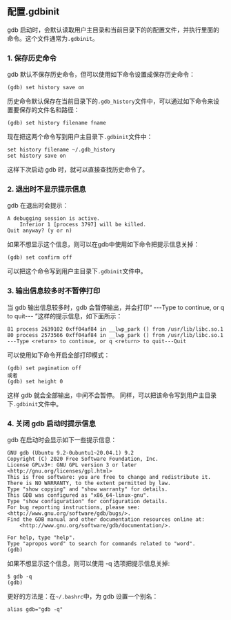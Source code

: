 ## 配置.gdbinit

gdb 启动时，会默认读取用户主目录和当前目录下的的配置文件，并执行里面的命令。这个文件通常为`.gdbinit`。

### 1.  保存历史命令
gdb 默认不保存历史命令，但可以使用如下命令设置成保存历史命令：
```
(gdb) set history save on
```
历史命令默认保存在当前目录下的`.gdb_history`文件中，可以通过如下命令来设置要保存的文件名和路径：
```
(gdb) set history filename fname
```
现在把这两个命令写到用户主目录下`.gdbinit`文件中：
```
set history filename ~/.gdb_history
set history save on
```
这样下次启动 gdb 时，就可以直接查找历史命令了。

### 2.  退出时不显示提示信息
gdb 在退出时会提示：
```
A debugging session is active.
	Inferior 1 [process 3797] will be killed.
Quit anyway? (y or n)
```
如果不想显示这个信息，则可以在gdb中使用如下命令把提示信息关掉：
```
(gdb) set confirm off
```
可以把这个命令写到用户主目录下`.gdbinit`文件中。

### 3. 输出信息较多时不暂停打印
当 gdb 输出信息较多时，gdb 会暂停输出，并会打印“ ---Type <return> to continue, or q <return> to quit--- ”这样的提示信息，如下面所示：
```
81 process 2639102 0xff04af84 in __lwp_park () from /usr/lib/libc.so.1
80 process 2573566 0xff04af84 in __lwp_park () from /usr/lib/libc.so.1
---Type <return> to continue, or q <return> to quit---Quit
```
可以使用如下命令开启全部打印模式：
```
(gdb) set pagination off 
或者
(gdb) set height 0
```
这样 gdb 就会全部输出，中间不会暂停。
同样，可以把该命令写到用户主目录下`.gdbinit`文件中。

### 4. 关闭 gdb 启动时提示信息
gdb 在启动时会显示如下一些提示信息：
```
GNU gdb (Ubuntu 9.2-0ubuntu1~20.04.1) 9.2
Copyright (C) 2020 Free Software Foundation, Inc.
License GPLv3+: GNU GPL version 3 or later <http://gnu.org/licenses/gpl.html>
This is free software: you are free to change and redistribute it.
There is NO WARRANTY, to the extent permitted by law.
Type "show copying" and "show warranty" for details.
This GDB was configured as "x86_64-linux-gnu".
Type "show configuration" for configuration details.
For bug reporting instructions, please see:
<http://www.gnu.org/software/gdb/bugs/>.
Find the GDB manual and other documentation resources online at:
    <http://www.gnu.org/software/gdb/documentation/>.

For help, type "help".
Type "apropos word" to search for commands related to "word".
(gdb)
```
如果不想显示这个信息，则可以使用 -q 选项把提示信息关掉:
```
$ gdb -q
(gdb)
```
更好的方法是：在`~/.bashrc`中，为 gdb 设置一个别名：
```
alias gdb="gdb -q"
```



